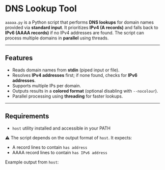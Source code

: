 # DNS Lookup Tool

`aaaaa.py` is a Python script that performs **DNS lookups** for domain names provided via **standard input**. It prioritizes **IPv4 (A records)** and falls back to **IPv6 (AAAA records)** if no IPv4 addresses are found. The script can process multiple domains in **parallel** using threads.

---

## Features

- Reads domain names from **stdin** (piped input or file).
- Resolves **IPv4 addresses** first; if none found, checks for **IPv6 addresses**.
- Supports multiple IPs per domain.
- Outputs results in a **colored format** (optional disabling with `--nocolour`).
- Parallel processing using **threading** for faster lookups.

---

## Requirements

- `host` utility installed and accessible in your PATH

⚠️ The script depends on the output format of `host`. It expects:  

- A record lines to contain `has address`
- AAAA record lines to contain `has IPv6 address`

Example output from `host`:



